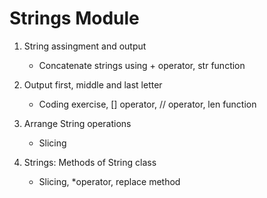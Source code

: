 # Strings Module

1. String assingment and output

   - Concatenate strings using + operator, str function

2. Output first, middle and last letter

   - Coding exercise, [] operator, // operator, len function

3. Arrange String operations

   - Slicing

4. Strings: Methods of String class
   - Slicing, \*operator, replace method
